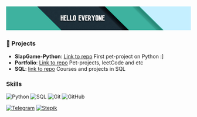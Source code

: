 ![Hello](https://github.com/Ersildan/ersildan/blob/main/head.jpg)

### 📂 Projects
- **SlapGame-Python**: [Link to repo](https://github.com/Ersildan/SlapGame-Python) First pet-project on Python :]
- **Portfolio**: [Link to repo](https://github.com/Ersildan/PortfolioPython) Pet-projects, leetCode and etc
- **SQL**: [link to repo](https://github.com/Ersildan/SQL) Courses and projects in SQL

### Skills
![Python](https://img.shields.io/badge/Python-3776AB?style=flat&logo=python&logoColor=white)
![SQL](https://img.shields.io/badge/SQL-00758F?style=flat&logo=sql&logoColor=white)
![Git](https://img.shields.io/badge/Git-F05032?style=flat&logo=git&logoColor=white)
![GitHub](https://img.shields.io/badge/GitHub-181717?style=flat&logo=github&logoColor=white)

[![Telegram](https://img.shields.io/badge/Telegram-Ersildan-blue)](https://t.me/ersildan)
[![Stepik](https://img.shields.io/badge/Stepik-Andrew-green)](https://stepik.org/users/377286794)
